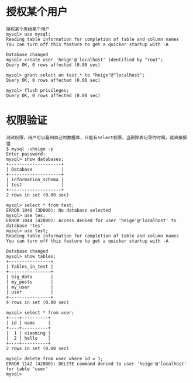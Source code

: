 # 授权某个用户
    授权某个库给某个用户
    mysql> use mysql;
    Reading table information for completion of table and column names
    You can turn off this feature to get a quicker startup with -A

    Database changed
    mysql> create user 'heige'@'localhost' identified by "root";
    Query OK, 0 rows affected (0.00 sec)

    mysql> grant select on test.* to "heige"@"localhost";
    Query OK, 0 rows affected (0.00 sec)

    mysql> flush privileges;
    Query OK, 0 rows affected (0.00 sec)

# 权限验证
    测试权限，用户可以看到自己的数据库，只能有select权限，当删除表记录的时候，就直接报错
    $ mysql -uheige -p
    Enter password: 
    mysql> show databases;
    +--------------------+
    | Database           |
    +--------------------+
    | information_schema |
    | test               |
    +--------------------+
    2 rows in set (0.00 sec)

    mysql> select * from test;
    ERROR 1046 (3D000): No database selected
    mysql> use tes;
    ERROR 1044 (42000): Access denied for user 'heige'@'localhost' to database 'tes'
    mysql> use test;
    Reading table information for completion of table and column names
    You can turn off this feature to get a quicker startup with -A

    Database changed
    mysql> show tables;
    +----------------+
    | Tables_in_test |
    +----------------+
    | big_data       |
    | my_posts       |
    | my_user        |
    | user           |
    +----------------+
    4 rows in set (0.00 sec)

    mysql> select * from user;
    +----+----------+
    | id | name     |
    +----+----------+
    |  1 | xiaoming |
    |  2 | hello    |
    +----+----------+
    2 rows in set (0.00 sec)

    mysql> delete from user where id = 1;
    ERROR 1142 (42000): DELETE command denied to user 'heige'@'localhost' for table 'user'
    mysql> 
